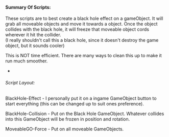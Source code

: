#### Summary Of Scripts:

These scripts are to best create a black hole effect on a gameObject. It will grab all moveable objects and move it towards a object.
Once the object collides with the black hole, it will freeze that moveable object cords wherever it hit the collider.  
(I really shouldn't call this a black hole, since it doesn't destroy the game object, but it sounds cooler)

This is NOT time efficient. There are many ways to clean this up to make it run much smoother.  

-

###### Script Layout:

BlackHole-Effect - I personally put it on a ingame GameObject button to start everything (this can be changed up to suit ones preference).

BlackHole-Collision - Put on the Black Hole GameObject. Whatever collides into this GameObject will be frozen in position and rotation.

MoveableGO-Force - Put on all moveable GameObjects.
